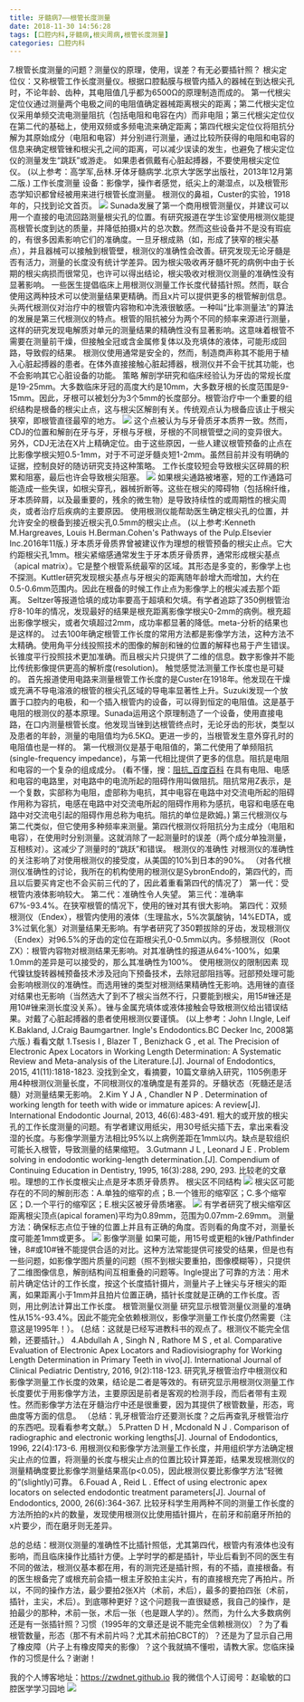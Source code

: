 ```yaml
---
title: 牙髓病7——根管长度测量
date: 2018-11-30 14:56:28
tags: [口腔内科,牙髓病,根尖周病,根管长度测量]
categories: 口腔内科
---
```

7.根管长度测量的问题？测量仪的原理，使用，误差？有无必要插针照？
根尖定位仪：又称根管工作长度测量仪。根据口腔黏膜与根管内插入的器械在到达根尖孔时，不论年龄、齿种，其电阻值几乎都为6500Ω的原理制造而成的。
第一代根尖定位仪通过测量两个电极之间的电阻值确定器械距离根尖的距离；第二代根尖定位仪采用单频交流电测量阻抗（包括电阻和电容在内）而非电阻；第三代根尖定位仪在第二代的基础上，使用双频或多频电流来确定距离；第四代根尖定位仪将阻抗分解为其原始成分（电阻和电容）并分别进行测量，通过比较所获得的电阻和电容的信息来确定根管锉和根尖孔之间的距离，可以减少误读的发生，也避免了根尖定位仪的测量发生“跳跃”或游走。
如果患者佩戴有心脏起搏器，不要使用根尖定位仪。
(以上参考：高学军,岳林.牙体牙髓病学.北京大学医学出版社，2013年12月第二版.)
工作长度测量
设备：影像学，操作者感觉，纸尖上的潮湿点，以及根管形态学知识都曾经被用来进行根管长度测量。
根测仪的鼻祖，Custer的实验，1918年的，只找到论文首页。
![](https://zymblog-1258069789.cos.ap-chengdu.myqcloud.com/blog0056-ysb7-ggcdcl/01.jpg)
Sunada发展了第一个商用根管测量仪，并建议可以用一个直接的电流回路测量根尖孔的位置。有研究报道在学生诊室使用根测仪能提高根管长度到达的质量，并降低拍摄x片的总次数。然而这些设备并不是没有瑕疵的，有很多因素影响它们的准确度。一旦牙根成熟（如，形成了狭窄的根尖基点），并且器械可以接触到根管壁，根测仪的准确性会改善。研究发现无论牙髓是否有活力，测量的长度没有统计学差异。因为根尖吸收再牙髓坏死的病例中由于长期的根尖病损而很常见，也许可以得出结论，根尖吸收对根测仪测量的准确性没有显著影响。
一些医生提倡临床上用根测仪测量工作长度代替插针照。然而，联合使用这两种技术可以使测量结果更精确。而且x片可以提供更多的根管解剖信息。
头两代根测仪对治疗中的根管内容物和冲洗液很敏感。一种叫“比率测量法”的算法的发展是第三代根测仪的特点。根管的阻抗被分为两个不同的频率来源进行测量，这样的研究发现电解质对单元的测量结果的精确性没有显著影响。这意味着根管不需要在测量前干燥，但接触全冠或含金属修复体以及充填体的液体，可能形成回路，导致假的结果。
根测仪使用通常是安全的，然而，制造商声称其不能用于植入心脏起搏器的患者。在体外直接接触心脏起搏器，根测仪并不会干扰其功能，也不会影响其它心脏设备的功能。
策略
解剖学研究和临床经验认为牙齿的常规长度是19-25mm。大多数临床牙冠的高度大约是10mm，大多数牙根的长度范围是9-15mm。因此，牙根可以被划分为3个5mm的长度部分。根管治疗中一个重要的组织结构是根备的根尖止点，这与根尖区解剖有关。传统观点认为根备应该止于根尖狭窄，即根管直径最窄的地方。
![](https://zymblog-1258069789.cos.ap-chengdu.myqcloud.com/blog0056-ysb7-ggcdcl/02.jpg)
这个点被认为与牙骨质牙本质界一致。然而，CDJ的位置和解剖在牙与牙，牙根与牙根，牙根的不同根管壁之间的变异很大。另外，CDJ无法在X片上精确定位。由于这些原因，一些人建议根管预备的止点在比影像学根尖短0.5-1mm，对于不可逆牙髓炎短1-2mm。虽然目前并没有明确的证据，控制良好的随访研究支持这种策略。
工作长度较短会导致根尖区碎屑的积累和阻塞，最后也许会导致根尖阻塞。
![](https://zymblog-1258069789.cos.ap-chengdu.myqcloud.com/blog0056-ysb7-ggcdcl/03.jpg)
如果根尖通路被堵塞，短的工作通路可能造成一些失误，如根尖穿孔，器械折断等。这些在根尖的障碍物（包括棉纤维，牙本质碎屑，以及最重要的，残余的微生物）是导致持续性的或周期性的根尖周炎，或者治疗后疾病的主要原因。
使用根测仪能帮助医生确定根尖孔的位置，并允许安全的根备到接近根尖孔0.5mm的根尖止点。
(以上参考:Kenneth M.Hargreaves, Louis H.Berman.Cohen's Pathways of the Pulp.Elsevier Inc.2016年11版.)
牙本质牙骨质界曾被建议作为理想的根管预备的根尖止点。它大约距根尖孔1mm。根尖紧缩感通常发生于牙本质牙骨质界，通常形成根尖基点（apical matrix）。它是整个根管系统最窄的区域。其形态是多变的，影像学上也不探测。Kuttler研究发现根尖基点与牙根尖的距离随年龄增大而增加，大约在0.5-0.6mm范围内。因此在根备的时候工作止点为影像学上的根尖减去那个距离。
Seltzer等报道恰填的成功率要高于超填和欠填。有学者追踪了350例根管治疗8-10年的情况，发现最好的结果是根充距离影像学根尖0-2mm的病例。根充超出影像学根尖，或者欠填超过2mm，成功率都显著的降低。meta-分析的结果也是这样的。
过去100年确定根管工作长度的常用方法都是影像学方法，这种方法不太精确。使用角平分线投照技术的图像的解剖和锉的位置的解释也易于产生错误。长锥度平行投照技术更加准确。而且根尖片只提供了二维的信息。数字影像并不能比传统影像提供更高的解析度(resolution)。
触觉感觉法测量工作长度也是可疑的。
首先报道使用电路来测量根管工作长度的是Custer在1918年。他发现在干燥或充满不导电溶液的根管的根尖孔区域的导电率显著性上升。Suzuki发现一个放置于口腔内的电极，和一个插入根管内的设备，可以得到恒定的电阻值。这是基于电阻的根测仪的基本原理。Sunada运用这个原理制造了一个设备，使用直接电路，在口内测量根管长度。他发现当锉到达根管终点时，无论牙齿的形状，类型以及患者的年龄，测量的电阻值均为6.5KΩ。更进一步的，当根管发生意外穿孔时的电阻值也是一样的。
第一代根测仪是基于电阻值的，第二代使用了单频阻抗(single-frequency impedance)，与第一代相比提供了更多的信息。阻抗是电阻和电容的一个复杂的组成成分。
(看不懂，搜：[阻抗_百度百科](https://baike.baidu.com/item/%E9%98%BB%E6%8A%97/332224)
在具有电阻、电感和电容的电路里，对电路中的电流所起的阻碍作用叫做阻抗。阻抗常用Z表示，是一个复数，实部称为电阻，虚部称为电抗，其中电容在电路中对交流电所起的阻碍作用称为容抗，电感在电路中对交流电所起的阻碍作用称为感抗，电容和电感在电路中对交流电引起的阻碍作用总称为电抗。阻抗的单位是欧姆。)
第三代根测仪与第二代类似，但它使用多种频率来测量。第四代根测仪将阻抗分为主成分（电阻和电容），在使用时分别测量。这就消除了一起测量时的误差（两个成分单独测量，互相核对）。这减少了测量时的“跳跃”和错误。
根测仪的准确性
对根测仪的准确性的关注影响了对使用根测仪的接受度，从美国的10%到日本的90%。
（对各代根测仪准确性的讨论，我所在的机构使用的根测仪是SybronEndo的，第四代的，而且以后要买肯定也不会买前三代的了，因此着重看第四代的情况了）
第一代：受根管内液体影响较大。
第二代：准确性令人失望。
第三代：准确率67%-93.4%。在狭窄根管的情况下，使用的锉对其有很大影响。
第四代：双频根测仪（Endex），根管内使用的液体（生理盐水，5%次氯酸钠，14%EDTA，或3%过氧化氢）对测量结果无影响。有学者研究了350颗拔除的牙齿，发现根测仪（Endex）对96.5%的牙齿的定位在距根尖孔0-0.5mm以内。多频根测仪（Root ZX）：根管内容物对根测结果无影响。对其准确性的报道从64%-100%，如果1.0mm的差异是可以接受的，那么其准确性为100%。
使用根测仪的限制因素
现代镍钛旋转器械预备技术涉及冠向下预备技术，去除冠部阻挡等。冠部预处理可能会影响根测仪的准确性。而选用锉的类型对根测结果精确性无影响。选用锉的直径对结果也无影响（当然选大了到不了根尖当然不行，只要能到根尖，用15#锉还是用10#锉来测长度没关系）。锉与金属充填体或液体接触会导致根测仪给出错误结果。对戴了心脏起搏器的患者使用根测仪要谨慎。
(以上参考：John I.Ingle, Leif K.Bakland, J.Craig Baumgartner. Ingle's Endodontics.BC Decker Inc, 2008第六版.)
看看文献
1.Tsesis I , Blazer T , Benizhack G , et al. The Precision of Electronic Apex Locators in Working Length Determination: A Systematic Review and Meta-analysis of the Literature.[J]. Journal of Endodontics, 2015, 41(11):1818-1823.
没找到全文，看摘要，10篇文章纳入研究，1105例患牙用4种根测仪测量长度，不同根测仪的准确度是有差异的。牙髓状态（死髓还是活髓）对测量结果无影响。
2.Kim Y J A , Chandler N P . Determination of working length for teeth with wide or immature apices: A review[J]. International Endodontic Journal, 2013, 46(6):483-491.
粗大的或开放的根尖孔的工作长度测量的问题。有学者建议用纸尖，用30号纸尖插下去，拿出来看没湿的长度。与影像学测量方法相比95%以上病例差距在1mm以内。缺点是软组织可能长入根管，导致测量的结果缩短。
3.Gutmann J L , Leonard J E . Problem solving in endodontic working-length determination.[J]. Compendium of Continuing Education in Dentistry, 1995, 16(3):288, 290, 293.
比较老的文章啦。理想的工作长度根尖止点是牙本质牙骨质界。
根尖区不同结构
![](https://zymblog-1258069789.cos.ap-chengdu.myqcloud.com/blog0056-ysb7-ggcdcl/04.jpg)
根尖区可能存在的不同的解剖形态：A.单独的缩窄的点；B.一个锥形的缩窄区；C.多个缩窄区；D.一个平行的缩窄区；E.根尖区被牙骨质堵塞。
![](https://zymblog-1258069789.cos.ap-chengdu.myqcloud.com/blog0056-ysb7-ggcdcl/05.jpg)
有学者研究了根尖缩窄区距离根尖顶点(apical foramen)平均为0.89mm，范围为0.07mm-2.69mm。
测量方法：确保标志点位于锉的位置上并且有正确的角度。否则看的角度不对，测量长度可能差1mm或更多。
![](https://zymblog-1258069789.cos.ap-chengdu.myqcloud.com/blog0056-ysb7-ggcdcl/06.jpg)
影像学测量
如果可能，用15号或更粗的k锉/Pathfinder锉，8#或10#锉不能提供合适的对比。这种方法常能提供可接受的结果，但是也有一些问题，如影像学图片质量的问题（照不到根尖要重拍，图像模糊等），只提供了二维图像信息，解剖结构间互相重叠的问题等。Ingle提出了可靠的方法：用术前片确定估计的工作长度，按这个长度插针摄片，测量片子上锉尖与牙根尖的距离，如果距离小于1mm并且拍片位置正确，插针长度就是正确的工作长度。否则，用比例法计算出工作长度。
根管测量仪测量
研究显示根管测量仪测量的准确性从15%-93.4%。因此不能完全依赖根测仪，影像学测量工作长度仍然需要（注意这是1995年！）。
(总结：这就是已经写进教科书的观点了。根测仪不能完全信赖，还要插针。）
4.Abdullah A , Singh N , Rathore M S , et al. Comparative Evaluation of Electronic Apex Locators and Radiovisiography for Working Length Determination in Primary Teeth in vivo[J]. International Journal of Clinical Pediatric Dentistry, 2016, 9(2):118-123.
研究乳牙根管治疗中根测仪和影像学测量工作长度的效果，结论是二者是等效的。有研究显示用根测仪测量工作长度要优于用影像学方法，主要原因是前者是客观的检测手段，而后者带有主观性。然而影像学方法在牙髓治疗中还是很重要，因为其提供了根管数量，形态，弯曲度等方面的信息。
（总结：乳牙根管治疗还要测长度？之后再查乳牙根管治疗的东西吧。现看看参考文献。）
5.Pratten D H , Mcdonald N J . Comparison of radiographic and electronic working lengths[J]. Journal of Endodontics, 1996, 22(4):173-6.
用根测仪和影像学方法测量工作长度，并用组织学方法确定根尖止点的位置，将测量的长度与根尖止点的位置比较计算差距，结果发现根测仪的测量精确度要比影像学测量结果高(p<0.05)，因此根测仪要比影像学方法“轻微的”(slightly)可靠。
6.Fouad A , Reid L . Effect of using electronic apex locators on selected endodontic treatment parameters[J]. Journal of Endodontics, 2000, 26(6):364-367.
比较牙科学生用两种不同的测量工作长度的方法所拍的x片的数量，发现使用根测仪比使用插针摄片，在前牙和前磨牙所拍的x片要少，而在磨牙则无差异。

总的总结：根测仪测量的准确性不比插针照低，尤其第四代，根管内有液体也没有影响，而且临床操作比插针方便。上学时学的都是插针，毕业后看到不同的医生有不同的做法，根测仪基本都在用，有的测完还是插针照，有的不插，直接根备。有的医生根备完了或根充前会插一根主牙胶拍主尖片，有的直接根充完了再拍片。所以，不同的操作方法，最少要拍2张X片（术前，术后），最多的要拍四张（术前，插针，主尖，术后）。到底哪种更好？这个问题我一直很疑惑，我自己的操作，是拍最少的那种，术前一张，术后一张（也是跟人学的）。然而，为什么大多数病例还是有一张插针照？习惯（1995年的文章还是说不能完全信赖根测仪）？为了看根管数量，形态（那不有术前片吗？尤其术前拍CBCT的）？还是为了显示自己用了橡皮障（片子上有橡皮障夹的影像）？这个我就搞不懂啦，请教大家。您临床操作的习惯是什么？谢谢！

我的个人博客地址：https://zwdnet.github.io
我的微信个人订阅号：赵瑜敏的口腔医学学习园地
![](https://zymblog-1258069789.cos.ap-chengdu.myqcloud.com/other/wx.jpg)